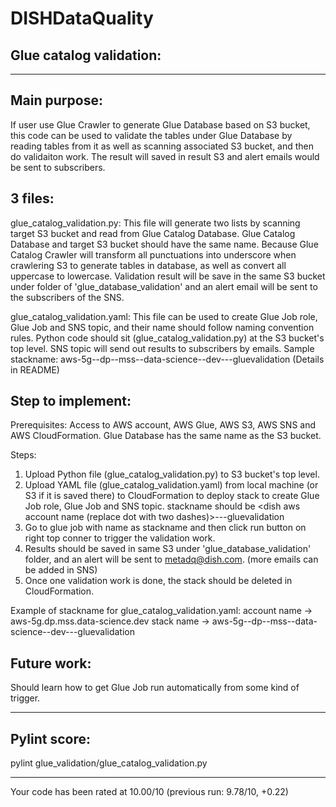 # DISHDataQuality


## Glue catalog validation: 
___
## Main purpose:
If user use Glue Crawler to generate Glue Database based on S3 bucket, this code can be used to validate the tables under Glue Database by reading tables from it as well as scanning associated S3 bucket, and then do validaiton work. The result will saved in result S3 and alert emails would be sent to subscribers.


## 3 files:
glue_catalog_validation.py:
This file will generate two lists by scanning target S3 bucket and read from Glue Catalog Database. Glue Catalog Database and target S3 bucket should have the same name.
Because Glue Catalog Crawler will transform all punctuations into underscore when crawlering S3 to generate tables in database, as well as convert all uppercase to lowercase.
Validation result will be save in the same S3 bucket under folder of 'glue_database_validation' and an alert email will be sent to the subscribers of the SNS.

glue_catalog_validation.yaml:
This file can be used to create Glue Job role, Glue Job and SNS topic, and their name should follow naming convention rules.
Python code should sit (glue_catalog_validation.py) at the S3 bucket's top level.
SNS topic will send out results to subscribers by emails.
Sample stackname: aws-5g--dp--mss--data-science--dev---gluevalidation (Details in README)

## Step to implement:
Prerequisites:
Access to AWS account, AWS Glue, AWS S3, AWS SNS and AWS CloudFormation. Glue Database has the same name as the S3 bucket.

Steps:
1. Upload Python file (glue_catalog_validation.py) to S3 bucket's top level.
2. Upload YAML file (glue_catalog_validation.yaml) from local machine (or S3 if it is saved there) to CloudFormation to deploy stack
to create Glue Job role, Glue Job and SNS topic.
stackname should be <dish aws account name (replace dot with two dashes)>---gluevalidation
3. Go to glue job with name as stackname and then click run button on right top conner to trigger the validation work.
4. Results should be saved in same S3 under 'glue_database_validation' folder, and an alert will be sent to metadq@dish.com. (more emails can be added in SNS)
5. Once one validation work is done, the stack should be deleted in CloudFormation.

Example of stackname for glue_catalog_validation.yaml:
account name -> aws-5g.dp.mss.data-science.dev
stack name -> aws-5g--dp--mss--data-science--dev---gluevalidation

## Future work:
Should learn how to get Glue Job run automatically from some kind of trigger.
___

## Pylint score:
pylint glue_validation/glue_catalog_validation.py

-------------------------------------------------------------------
Your code has been rated at 10.00/10 (previous run: 9.78/10, +0.22)